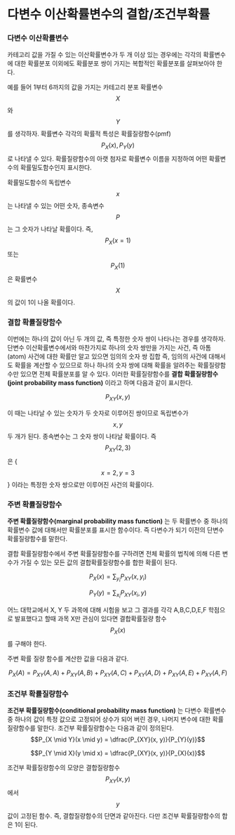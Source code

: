 # 다변수 이산확률변수의 결합/조건부확률

### 다변수 이산확률변수

카테고리 값을 가질 수 있는 이산확률변수가 두 개 이상 있는 경우에는 각각의 확률변수에 대한 확률분포 이외에도 확률분포 쌍이 가지는 복합적인 확률분포를 살펴보아야 한다.

예를 들어 1부터 6까지의 값을 가지는 카테고리 분포 확률변수 $$X$$ 와 $$Y$$ 를 생각하자.
확률변수 각각의 확률적 특성은 확률질량함수(pmf) $$P_X(x), P_Y(y)$$ 로 나타낼 수 있다. 확률질량함수의 아랫 첨자로 확률변수 이름을 지정하여 어떤 확률변수의 확률밀도함수인지 표시한다.

확률밀도함수의 독립변수 $$x$$ 는 나타낼 수 있는 어떤 숫자, 종속변수 $$P$$ 는 그 숫자가 나타날 확률이다.
즉, $$P_X(x=1)$$ 또는 $$P_X(1)$$은 확률변수 $$X$$ 의 값이 1이 나올 확률이다.



### 결합 확률질량함수

이번에는 하나의 값이 아닌 두 개의 값, 즉 특정한 숫자 쌍이 나타나는 경우를 생각하자.
단변수 이산확률변수에서와 마찬가지로 하나의 숫자 쌍만을 가지는 사건, 즉 아톰(atom) 사건에 대한 확률만 알고 있으면 임의의 숫자 쌍 집합 즉, 임의의 사건에 대해서도 확률을 계산할 수 있으므로 하나 하나의 숫자 쌍에 대해 확률을 알려주는 확률질량함수만 있으면 전체 확률분포를 알 수 있다. 이러한 확률질량함수를 **결합 확률질량함수(joint probability mass function)** 이라고 하며 다음과 같이 표시한다.

$$P_{XY}(x,y)$$ 

이 때는 나타날 수 있는 숫자가 두 숫자로 이루어진 쌍이므로 독립변수가 $$x,y$$ 두 개가 된다. 종속변수는 그 숫자 쌍이 나타날 확률이다. 즉 $$P_{XY}(2,3)$$ 은 {$$x=2, y=3$$} 이라는 특정한 숫자 쌍으로만 이루어진 사건의 확률이다.



### 주변 확률질량함수

**주변 확률질량함수(marginal probability mass function)** 는 두 확률변수 중 하나의 확률변수 값에 대해서만 확률분포를 표시한 함수이다. 즉 다변수가 되기 이전의 단변수 확률질량함수를 말한다.

결합 확률질량함수에서 주변 확률질량함수를 구하려면 전체 확률의 법칙에 의해 다른 변수가 가질 수 있는 모든 값의 결합확률질량함수를 합한 확률이 된다.

$$P_X(x) = \sum_{y_i}P_{XY}(x,y_i)$$

$$P_Y(y) = \sum_{x_i}P_{XY}(x_i,y)$$

어느 대학교에서  X, Y 두 과목에 대해 시험을 보고 그 결과를 각각 A,B,C,D,E,F 학점으로 발표했다고 할때 과목 X만 관심이 있다면 결합확률질량 함수 $$P_X(x)$$ 를 구해야 한다.

주변 확률 질량 함수를 계산한 값을 다음과 같다.

$$P_X(A) = P_{XY}(A,A)+P_{XY}(A,B)+P_{XY}(A,C)+P_{XY}(A,D)+P_{XY}(A,E)+P_{XY}(A,F)$$



### 조건부 확률질량함수

**조건부 확률질량함수(conditional probability mass function)** 는 다변수 확률변수 중 하나의 값이 특정 값으로 고정되어 상수가 되어 버린 경우, 나머지 변수에 대한 확률질량함수를 말한다. 조건부 확률질량함수는 다음과 같이 정의된다.
$$P_{X \mid Y}(x \mid y) = \dfrac{P_{XY}(x, y)}{P_{Y}(y)}$$

$$P_{Y \mid X}(y \mid x) = \dfrac{P_{XY}(x, y)}{P_{X}(x)}$$

조건부 확률질량함수의 모양은 결합질량함수 $$P_{XY}(x,y)$$ 에서 $$y$$ 값이 고정된 함수. 즉, 결합질량함수의 단면과 같아진다.
다만 조건부 확률질량함수의 합은 1이 된다.

 